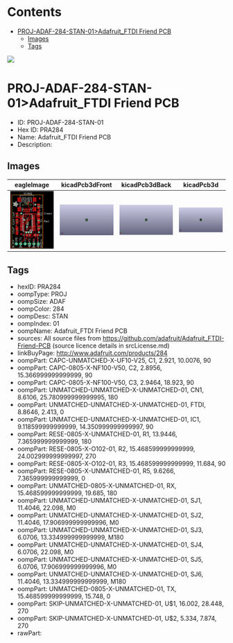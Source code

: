 



Contents
========

* [PROJ-ADAF-284-STAN-01>Adafruit_FTDI Friend PCB](#proj-adaf-284-stan-01adafruit_ftdi-friend-pcb)
	* [Images](#images)
	* [Tags](#tags)
  
![][im]
# PROJ-ADAF-284-STAN-01>Adafruit_FTDI Friend PCB

- ID: PROJ-ADAF-284-STAN-01
- Hex ID: PRA284
- Name: Adafruit_FTDI Friend PCB
- Description: 

## Images
  
  

|eagleImage|kicadPcb3dFront|kicadPcb3dBack|kicadPcb3d|
| :---: | :---: | :---: | :---: |
|[![eagleImage](eagleImage_140.png)](eagleImage_600.png)|[![kicadPcb3dFront](kicadPcb3dFront_140.png)](kicadPcb3dFront_600.png)|[![kicadPcb3dBack](kicadPcb3dBack_140.png)](kicadPcb3dBack_600.png)|[![kicadPcb3d](kicadPcb3d_140.png)](kicadPcb3d_600.png)|

## Tags

- hexID: PRA284
- oompType: PROJ
- oompSize: ADAF
- oompColor: 284
- oompDesc: STAN
- oompIndex: 01
- oompName: Adafruit_FTDI Friend PCB
- sources: All source files from https://github.com/adafruit/Adafruit_FTDI-Friend-PCB (source licence details in srcLicense.md)
- linkBuyPage: http://www.adafruit.com/products/284
- oompPart: CAPC-UNMATCHED-X-UF10-V25, C1, 2.921, 10.0076, 90
- oompPart: CAPC-0805-X-NF100-V50, C2, 2.8956, 15.366999999999999, 90
- oompPart: CAPC-0805-X-NF100-V50, C3, 2.9464, 18.923, 90
- oompPart: UNMATCHED-UNMATCHED-X-UNMATCHED-01, CN1, 8.6106, 25.780999999999995, 180
- oompPart: UNMATCHED-UNMATCHED-X-UNMATCHED-01, FTDI, 8.8646, 2.413, 0
- oompPart: UNMATCHED-UNMATCHED-X-UNMATCHED-01, IC1, 9.118599999999999, 14.350999999999997, 90
- oompPart: RESE-0805-X-UNMATCHED-01, R1, 13.9446, 7.365999999999999, 180
- oompPart: RESE-0805-X-O102-01, R2, 15.468599999999999, 24.002999999999997, 270
- oompPart: RESE-0805-X-O102-01, R3, 15.468599999999999, 11.684, 90
- oompPart: RESE-0805-X-UNMATCHED-01, R5, 9.6266, 7.365999999999999, 0
- oompPart: UNMATCHED-0805-X-UNMATCHED-01, RX, 15.468599999999999, 19.685, 180
- oompPart: UNMATCHED-UNMATCHED-X-UNMATCHED-01, SJ1, 11.4046, 22.098, M0
- oompPart: UNMATCHED-UNMATCHED-X-UNMATCHED-01, SJ2, 11.4046, 17.906999999999996, M0
- oompPart: UNMATCHED-UNMATCHED-X-UNMATCHED-01, SJ3, 6.0706, 13.334999999999999, M180
- oompPart: UNMATCHED-UNMATCHED-X-UNMATCHED-01, SJ4, 6.0706, 22.098, M0
- oompPart: UNMATCHED-UNMATCHED-X-UNMATCHED-01, SJ5, 6.0706, 17.906999999999996, M0
- oompPart: UNMATCHED-UNMATCHED-X-UNMATCHED-01, SJ6, 11.4046, 13.334999999999999, M180
- oompPart: UNMATCHED-0805-X-UNMATCHED-01, TX, 15.468599999999999, 15.748, 0
- oompPart: SKIP-UNMATCHED-X-UNMATCHED-01, U$1, 16.002, 28.448, 270
- oompPart: SKIP-UNMATCHED-X-UNMATCHED-01, U$2, 5.334, 7.874, 270
- rawPart: 



[im]: kicadPcb3d_450.png
